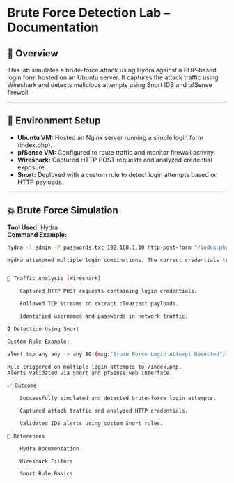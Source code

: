 # Brute Force Detection Lab – Documentation

## 📍 Overview
This lab simulates a brute-force attack using Hydra against a PHP-based login form hosted on an Ubuntu server. It captures the attack traffic using Wireshark and detects malicious attempts using Snort IDS and pfSense firewall.

---

## 🧰 Environment Setup

- **Ubuntu VM:** Hosted an Nginx server running a simple login form (index.php).
- **pfSense VM:** Configured to route traffic and monitor firewall activity.
- **Wireshark:** Captured HTTP POST requests and analyzed credential exposure.
- **Snort:** Deployed with a custom rule to detect login attempts based on HTTP payloads.

---

## 💥 Brute Force Simulation

**Tool Used:** Hydra  
**Command Example:**

```bash
hydra -l admin -P passwords.txt 192.168.1.10 http-post-form "/index.php:username=^USER^&password=^PASS^:F=Invalid username or password" -V

Hydra attempted multiple login combinations. The correct credentials triggered a "Login successful" response.


📸 Traffic Analysis (Wireshark)

    Captured HTTP POST requests containing login credentials.

    Followed TCP streams to extract cleartext payloads.

    Identified usernames and passwords in network traffic.

🔒 Detection Using Snort

Custom Rule Example:

alert tcp any any -> any 80 (msg:"Brute Force Login Attempt Detected"; content:"username="; nocase; content:"password="; nocase; sid:1000001; rev:1;)

Rule triggered on multiple login attempts to /index.php.
Alerts validated via Snort and pfSense web interface.

✅ Outcome

    Successfully simulated and detected brute-force login attempts.

    Captured attack traffic and analyzed HTTP credentials.

    Validated IDS alerts using custom Snort rules.

📁 References

    Hydra Documentation

    Wireshark Filters

    Snort Rule Basics

